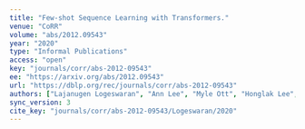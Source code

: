 ```yaml
---
title: "Few-shot Sequence Learning with Transformers."
venue: "CoRR"
volume: "abs/2012.09543"
year: "2020"
type: "Informal Publications"
access: "open"
key: "journals/corr/abs-2012-09543"
ee: "https://arxiv.org/abs/2012.09543"
url: "https://dblp.org/rec/journals/corr/abs-2012-09543"
authors: ["Lajanugen Logeswaran", "Ann Lee", "Myle Ott", "Honglak Lee", "Marc&apos;Aurelio Ranzato", "Arthur Szlam"]
sync_version: 3
cite_key: "journals/corr/abs-2012-09543/Logeswaran/2020"
---
```

